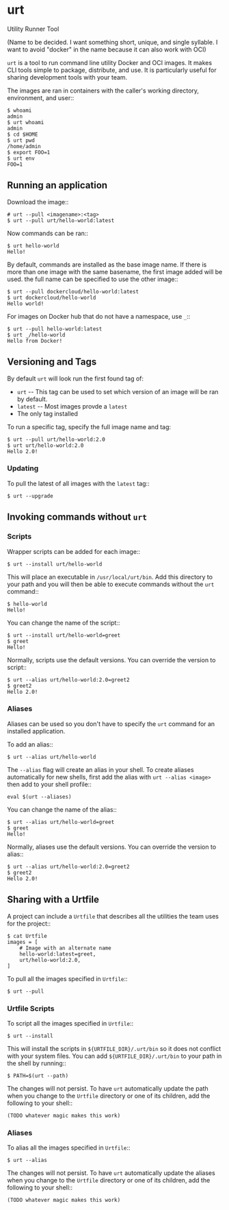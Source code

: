 urt
===

Utility Runner Tool

(Name to be decided. I want something short, unique, and single syllable. 
I want to avoid "docker" in the name because it can also work with OCI)

``urt`` is a tool to run command line utility Docker and OCI images. It
makes CLI tools simple to package, distribute, and use. It is particularly
useful for sharing development tools with your team.

The images are ran in containers with the caller's working directory,
environment, and user::

    $ whoami
    admin
    $ urt whoami
    admin
    $ cd $HOME
    $ urt pwd
    /home/admin
    $ export FOO=1
    $ urt env
    FOO=1


## Running an application

Download the image::

    # urt --pull <imagename>:<tag>
    $ urt --pull urt/hello-world:latest

Now commands can be ran::

    $ urt hello-world
    Hello!

By default, commands are installed as the base image name. If there
is more than one image with the same basename, the first image added
will be used. the full name can be specified to use the other image::

    $ urt --pull dockercloud/hello-world:latest
    $ urt dockercloud/hello-world
    Hello world!


For images on Docker hub that do not have a namespace, use `_`::

    $ urt --pull hello-world:latest
    $ urt _/hello-world
    Hello from Docker!

## Versioning and Tags

By default ``urt`` will look run the first found tag of:

- ``urt`` -- This tag can be used to set which version of an image
    will be ran by default.
- ``latest`` -- Most images provde a ``latest``
- The only tag installed

To run a specific tag, specify the full image name and tag:


    $ urt --pull urt/hello-world:2.0
    $ urt urt/hello-world:2.0
    Hello 2.0!

### Updating

To pull the latest of all images with the ``latest`` tag::

    $ urt --upgrade

    
## Invoking commands without ``urt``

### Scripts

Wrapper scripts can be added for each image::

    $ urt --install urt/hello-world

This will place an executable in ``/usr/local/urt/bin``. Add this
directory to your path and you will then be able to execute
commands without the ``urt`` command::
    
    $ hello-world
    Hello!

You can change the name of the script::

    $ urt --install urt/hello-world=greet
    $ greet
    Hello!

Normally, scripts use the default versions. You can override the 
version to script::

    $ urt --alias urt/hello-world:2.0=greet2
    $ greet2
    Hello 2.0!


### Aliases

Aliases can be used so you don't have to specify the ``urt`` command
for an installed application.

To add an alias::

    $ urt --alias urt/hello-world

The ``--alias`` flag will create an alias in your shell. To create aliases
automatically for new shells, first add the alias with ``urt --alias <image>``
then add to your shell profile::

    eval $(urt --aliases)

You can change the name of the alias::

    $ urt --alias urt/hello-world=greet
    $ greet
    Hello!

Normally, aliases use the default versions. You can override the 
version to alias::

    $ urt --alias urt/hello-world:2.0=greet2
    $ greet2
    Hello 2.0!


## Sharing with a Urtfile

A project can include a ``Urtfile`` that describes all
the utilities the team uses for the project::

    $ cat Urtfile    
    images = [
        # Image with an alternate name
        hello-world:latest=greet,
        urt/hello-world:2.0,
    ]

To pull all the images specified in ``Urtfile``::

    $ urt --pull

### Urtfile Scripts

To script all the images specified in ``Urtfile``::

    $ urt --install

This will install the scripts in ``${URTFILE_DIR}/.urt/bin`` so
it does not conflict with your system files. You can add
``${URTFILE_DIR}/.urt/bin`` to your path in the shell by running::

    $ PATH=$(urt --path)

The changes will not persist. To have ``urt`` automatically update the
path when you change to the ``Urtfile`` directory or one of its children, 
add the following to your shell::

    (TODO whatever magic makes this work)

### Aliases

To alias all the images specified in ``Urtfile``::

    $ urt --alias

The changes will not persist. To have ``urt`` automatically update the
aliases when you change to the ``Urtfile`` directory or one of its children, 
add the following to your shell::

    (TODO whatever magic makes this work)



